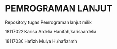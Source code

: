 # PEMROGRAMAN LANJUT

Repository tugas Pemrograman lanjut milik

18117022 Karisa Ardelia Hanifah/karisaardelia

18117030 Hafizh Mulya H./hafizhmh
